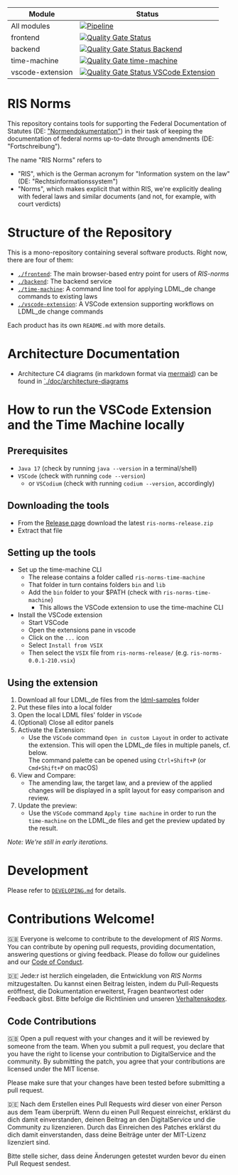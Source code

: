 | Module           | Status                                                                                                                                                                                                                                                         |
| ---------------- | -------------------------------------------------------------------------------------------------------------------------------------------------------------------------------------------------------------------------------------------------------------- |
| All modules      | [![Pipeline](https://github.com/digitalservicebund/ris-norms/actions/workflows/pipeline.yml/badge.svg)](https://github.com/digitalservicebund/ris-norms/actions/workflows/pipeline.yml)                                                                        |
| frontend         | [![Quality Gate Status](https://sonarcloud.io/api/project_badges/measure?project=digitalservicebund_ris-norms-frontend&metric=alert_status)](https://sonarcloud.io/summary/new_code?id=digitalservicebund_ris-norms-frontend)                                  |
| backend          | [![Quality Gate Status Backend](https://sonarcloud.io/api/project_badges/measure?project=digitalservicebund_ris-norms-backend&metric=alert_status)](https://sonarcloud.io/summary/new_code?id=digitalservicebund_ris-norms-backend)                            |
| time-machine     | [![Quality Gate time-machine](https://sonarcloud.io/api/project_badges/measure?project=digitalservicebund_ris-norms-time-machine&metric=alert_status)](https://sonarcloud.io/summary/new_code?id=digitalservicebund_ris-norms-time-machine)                    |
| vscode-extension | [![Quality Gate Status VSCode Extension](https://sonarcloud.io/api/project_badges/measure?project=digitalservicebund_ris-norms-vscode-extension&metric=alert_status)](https://sonarcloud.io/summary/new_code?id=digitalservicebund_ris-norms-vscode-extension) |

# RIS Norms

This repository contains tools for supporting the Federal Documentation of Statutes (DE: ["Normendokumentation"](https://www.bundesjustizamt.de/DE/Themen/Rechtsetzung/Normendokumentation/Normendokumentation_node.html)) in their task of keeping the documentation of federal norms up-to-date through amendments (DE: "Fortschreibung").

The name "RIS Norms" refers to

- "RIS", which is the German acronym for "Information system on the law" (DE: "Rechtsinformationssystem")
- "Norms", which makes explicit that within RIS, we're explicitly dealing with federal laws and similar documents (and not, for example, with court verdicts)

# Structure of the Repository

This is a mono-repository containing several software products. Right now, there are four of them:

- [`./frontend`](./frontend): The main browser-based entry point for users of _RIS-norms_
- [`./backend`](./backend): The backend service
- [`./time-machine`](./time-machine): A command line tool for applying LDML_de change commands to existing laws
- [`./vscode-extension`](./vscode-extension): A VSCode extension supporting workflows on LDML_de change commands

Each product has its own `README.md` with more details.

# Architecture Documentation

- Architecture C4 diagrams (in markdown format via [mermaid](https://mermaid.js.org/)) can be found in [`./doc/architecture-diagrams](./doc/architecture-diagrams/)

# How to run the VSCode Extension and the Time Machine locally

## Prerequisites

- `Java 17` (check by running `java --version` in a terminal/shell)
- `VSCode` (check with running `code --version`)
  - or `VSCodium` (check with running `codium --version`, accordingly)

## Downloading the tools

- From the [Release page](https://github.com/digitalservicebund/ris-norms/releases) download the latest `ris-norms-release.zip`
- Extract that file

## Setting up the tools

- Set up the time-machine CLI
  - The release contains a folder called `ris-norms-time-machine`
  - That folder in turn contains folders `bin` and `lib`
  - Add the `bin` folder to your $PATH (check with `ris-norms-time-machine`)
    - This allows the VSCode extension to use the time-machine CLI
- Install the VSCode extension
  - Start VSCode
  - Open the extensions pane in vscode
  - Click on the `...` icon
  - Select `Install from VSIX`
  - Then select the `VSIX` file from `ris-norms-release/` (e.g. `ris-norms-0.0.1-210.vsix`)

## Using the extension

1. Download all four LDML_de files from the [ldml-samples](https://github.com/digitalservicebund/ris-norms/tree/main/vscode-extension/ldml-samples) folder
1. Put these files into a local folder
1. Open the local LDML files' folder in `VSCode`
1. (Optional) Close all editor panels
1. Activate the Extension:
   - Use the `VSCode` command `Open in custom Layout` in order to activate the extension. This will open the LDML_de files in multiple panels, cf. below.<br>
     The command palette can be opened using `Ctrl+Shift+P` (or `Cmd+Shift+P` on macOS)
1. View and Compare:
   - The amending law, the target law, and a preview of the applied changes will be displayed in a split layout for easy comparison and review.
1. Update the preview:
   - Use the `VSCode` command `Apply time machine` in order to run the `time-machine` on the LDML_de files and get the preview updated by the result.

_Note: We're still in early iterations._

# Development

Please refer to [`DEVELOPING.md`](./DEVELOPING.md) for details.

# Contributions Welcome!

🇬🇧
Everyone is welcome to contribute to the development of _RIS Norms_. You can contribute by opening pull requests, providing documentation, answering questions or giving feedback. Please do follow our guidelines and our [Code of Conduct](CODE_OF_CONDUCT.md).

🇩🇪
Jede:r ist herzlich eingeladen, die Entwicklung von _RIS Norms_ mitzugestalten. Du kannst einen Beitrag leisten, indem du Pull-Requests eröffnest, die Dokumentation erweiterst, Fragen beantwortest oder Feedback gibst. Bitte befolge die Richtlinien und unseren [Verhaltenskodex](CODE_OF_CONDUCT_DE.md).

## Code Contributions

🇬🇧
Open a pull request with your changes and it will be reviewed by someone from the team. When you submit a pull request, you declare that you have the right to license your contribution to DigitalService and the community. By submitting the patch, you agree that your contributions are licensed under the MIT license.

Please make sure that your changes have been tested before submitting a pull request.

🇩🇪
Nach dem Erstellen eines Pull Requests wird dieser von einer Person aus dem Team überprüft. Wenn du einen Pull Request einreichst, erklärst du dich damit einverstanden, deinen Beitrag an den DigitalService und die Community zu lizenzieren. Durch das Einreichen des Patches erklärst du dich damit einverstanden, dass deine Beiträge unter der MIT-Lizenz lizenziert sind.

Bitte stelle sicher, dass deine Änderungen getestet wurden bevor du einen Pull Request sendest.
